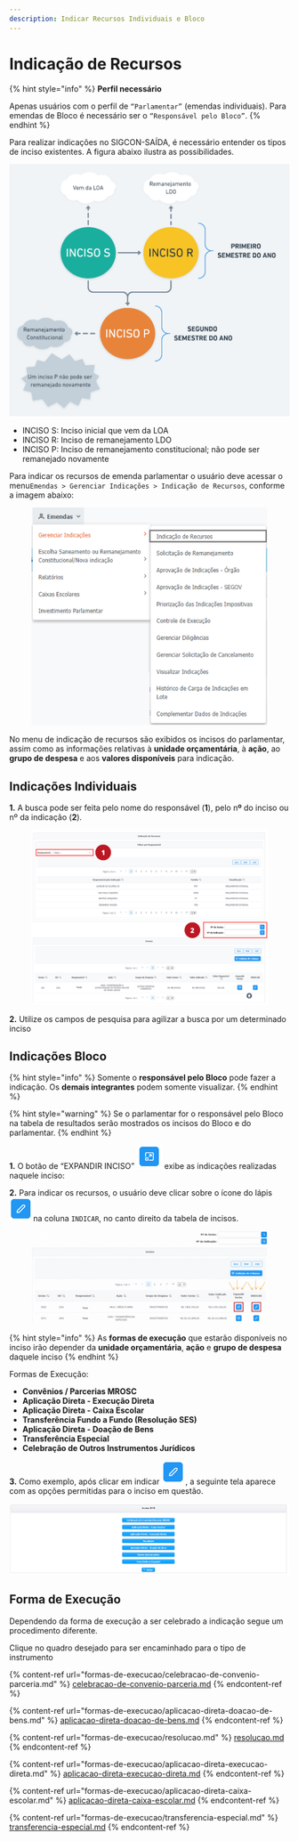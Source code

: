 ```yaml
---
description: Indicar Recursos Individuais e Bloco
---
```


# Indicação de Recursos

{% hint style="info" %}
**Perfil necessário**

Apenas usuários com o perfil de `“Parlamentar”` (emendas individuais). Para emendas de Bloco é necessário ser o `“Responsável pelo Bloco”`.
{% endhint %}

Para realizar indicações no SIGCON-SAÍDA, é necessário entender os tipos de inciso existentes. A figura abaixo ilustra as possibilidades.

![Fluxo de incisos. Elaborado por Marcela Pires](../../.gitbook/assets/teste-metodologia-agil-2x-2-.png)

* INCISO S: Inciso inicial que vem da LOA
* INCISO R: Inciso de remanejamento LDO
* INCISO P: Inciso de remanejamento constitucional; não pode ser remanejado novamente

Para indicar os recursos de emenda parlamentar o usuário deve acessar o menu`Emendas > Gerenciar Indicações > Indicação de Recursos`, conforme a imagem abaixo:

<figure><img src="../../.gitbook/assets/Indicação de Recursos - 1.PNG" alt=""><figcaption></figcaption></figure>

No menu de indicação de recursos são exibidos os incisos do parlamentar, assim como as informações relativas à **unidade orçamentária**, à **ação**, ao **grupo de despesa** e aos **valores disponíveis** para indicação.&#x20;

## Indicações Individuais

**1.** A busca pode ser feita pelo nome do responsável (**1**), pelo n**º** do inciso ou nº da indicação (**2**).

<figure><img src="../../.gitbook/assets/1 (2) (2).png" alt=""><figcaption></figcaption></figure>

**2.** Utilize os campos de pesquisa para agilizar a busca por um determinado inciso

## **Indicações Bloco**

{% hint style="info" %}
Somente o **responsável pelo Bloco** pode fazer a indicação. Os **demais integrantes** podem somente visualizar.
{% endhint %}

{% hint style="warning" %}
Se o parlamentar for o responsável pelo Bloco na tabela de resultados serão mostrados os incisos do Bloco e do parlamentar.
{% endhint %}



**1.** O botão de “EXPANDIR INCISO” ![](<../../.gitbook/assets/image (554).png>) exibe as indicações realizadas naquele inciso:

**2.** Para indicar os recursos, o usuário deve clicar sobre o ícone do lápis ![](<../../.gitbook/assets/image (555).png>)na coluna `INDICAR`, no canto direito da tabela de incisos.&#x20;

<figure><img src="../../.gitbook/assets/Indicação de Recurso (1).gif" alt=""><figcaption></figcaption></figure>

{% hint style="info" %}
As **formas de execução** que estarão disponíveis no inciso irão depender da **unidade orçamentária**, **ação** e **grupo de despesa** daquele inciso
{% endhint %}

Formas de Execução:&#x20;

* **Convênios / Parcerias MROSC**
* **Aplicação Direta - Execução Direta**
* **Aplicação Direta - Caixa Escolar**
* **Transferência Fundo a Fundo (Resolução SES)**
* **Aplicação Direta - Doação de Bens**
* **Transferência Especial**
* **Celebração de Outros Instrumentos Jurídicos**

**3.** Como exemplo, após clicar em indicar ![](<../../.gitbook/assets/image (555).png>), a seguinte tela aparece com as opções permitidas para o inciso em questão.

![](<../../.gitbook/assets/image (414) (1).png>)

## Forma de Execução

Dependendo da forma de execução a ser celebrado a indicação segue um procedimento diferente.

Clique no quadro desejado para ser encaminhado para o tipo de instrumento

{% content-ref url="formas-de-execucao/celebracao-de-convenio-parceria.md" %}
[celebracao-de-convenio-parceria.md](formas-de-execucao/celebracao-de-convenio-parceria.md)
{% endcontent-ref %}

{% content-ref url="formas-de-execucao/aplicacao-direta-doacao-de-bens.md" %}
[aplicacao-direta-doacao-de-bens.md](formas-de-execucao/aplicacao-direta-doacao-de-bens.md)
{% endcontent-ref %}

{% content-ref url="formas-de-execucao/resolucao.md" %}
[resolucao.md](formas-de-execucao/resolucao.md)
{% endcontent-ref %}

{% content-ref url="formas-de-execucao/aplicacao-direta-execucao-direta.md" %}
[aplicacao-direta-execucao-direta.md](formas-de-execucao/aplicacao-direta-execucao-direta.md)
{% endcontent-ref %}

{% content-ref url="formas-de-execucao/aplicacao-direta-caixa-escolar.md" %}
[aplicacao-direta-caixa-escolar.md](formas-de-execucao/aplicacao-direta-caixa-escolar.md)
{% endcontent-ref %}

{% content-ref url="formas-de-execucao/transferencia-especial.md" %}
[transferencia-especial.md](formas-de-execucao/transferencia-especial.md)
{% endcontent-ref %}

